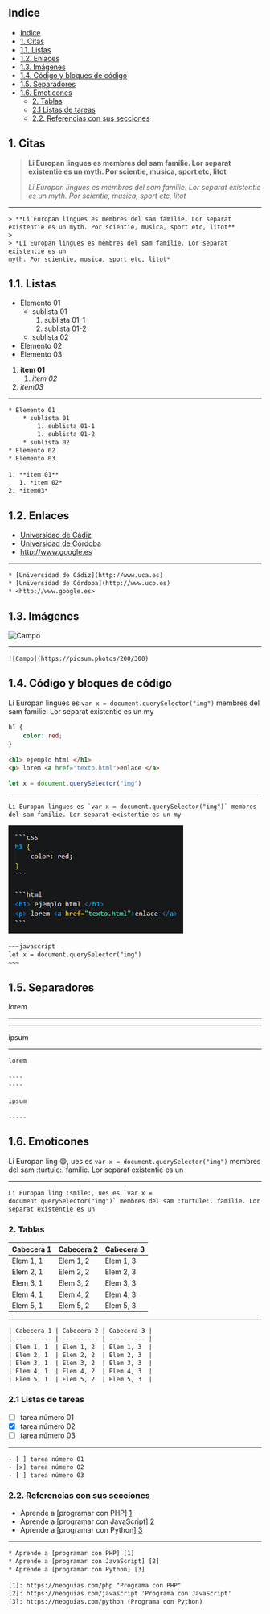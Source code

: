 
## Indice
- [Indice](#indice)
- [1. Citas](#1-citas)
- [1.1. Listas](#11-listas)
- [1.2. Enlaces](#12-enlaces)
- [1.3. Imágenes](#13-imágenes)
- [1.4. Código y bloques de código](#14-código-y-bloques-de-código)
- [1.5. Separadores](#15-separadores)
- [1.6. Emoticones](#16-emoticones)
  - [2. Tablas](#2-tablas)
  - [2.1 Listas de tareas](#21-listas-de-tareas)
  - [2.2. Referencias con sus secciones](#22-referencias-con-sus-secciones)

## 1. Citas
> **Li Europan lingues es membres del sam familie. Lor separat existentie es un myth. Por scientie, musica, sport etc, litot**
>
> *Li Europan lingues es membres del sam familie. Lor separat existentie es un 
myth. Por scientie, musica, sport etc, litot*

---
```
> **Li Europan lingues es membres del sam familie. Lor separat existentie es un myth. Por scientie, musica, sport etc, litot**
>
> *Li Europan lingues es membres del sam familie. Lor separat existentie es un 
myth. Por scientie, musica, sport etc, litot*
```

## 1.1. Listas

* Elemento 01
    * sublista 01
        1. sublista 01-1
        1. sublista 01-2
    * sublista 02
* Elemento 02
* Elemento 03

1. **item 01** 
   1. *item 02*
2. *item03*

---
```
* Elemento 01
    * sublista 01
        1. sublista 01-1
        1. sublista 01-2
    * sublista 02
* Elemento 02
* Elemento 03

1. **item 01** 
   1. *item 02*
2. *item03*
```

## 1.2. Enlaces 

* [Universidad de Cádiz](http://www.uca.es)
* [Universidad de Córdoba](http://www.uco.es)
* <http://www.google.es>

---
```
* [Universidad de Cádiz](http://www.uca.es)
* [Universidad de Córdoba](http://www.uco.es)
* <http://www.google.es>
```

## 1.3. Imágenes

![Campo](https://picsum.photos/200/300)

---
```
![Campo](https://picsum.photos/200/300)
```

## 1.4. Código y bloques de código

Li Europan lingues es `var x = document.querySelector("img")` membres del sam familie. Lor separat existentie es un my

```css
h1 {
    color: red;
}
```

```html
<h1> ejemplo html </h1>
<p> lorem <a href="texto.html">enlace </a>
```

~~~javascript
let x = document.querySelector("img")
~~~

---
```
Li Europan lingues es `var x = document.querySelector("img")` membres del sam familie. Lor separat existentie es un my
```

![Como se ve css y javascript](CSS_JAVASCRIPT.png)

```
~~~javascript
let x = document.querySelector("img")
~~~
```

## 1.5. Separadores

lorem

----
----

ipsum

-----

```
lorem

----
----

ipsum

-----
```

## 1.6. Emoticones

Li Europan ling :smile:, ues es `var x = document.querySelector("img")` membres del sam :turtule:. familie. Lor separat existentie es un 

---
```
Li Europan ling :smile:, ues es `var x = document.querySelector("img")` membres del sam :turtule:. familie. Lor separat existentie es un 
```
### 2. Tablas

| Cabecera 1 | Cabecera 2 | Cabecera 3 |
| ---------- | ---------- | ---------- |
| Elem 1, 1  | Elem 1, 2  | Elem 1, 3  |
| Elem 2, 1  | Elem 2, 2  | Elem 2, 3  |
| Elem 3, 1  | Elem 3, 2  | Elem 3, 3  |
| Elem 4, 1  | Elem 4, 2  | Elem 4, 3  |
| Elem 5, 1  | Elem 5, 2  | Elem 5, 3  |

---
```
| Cabecera 1 | Cabecera 2 | Cabecera 3 |
| ---------- | ---------- | ---------- |
| Elem 1, 1  | Elem 1, 2  | Elem 1, 3  |
| Elem 2, 1  | Elem 2, 2  | Elem 2, 3  |
| Elem 3, 1  | Elem 3, 2  | Elem 3, 3  |
| Elem 4, 1  | Elem 4, 2  | Elem 4, 3  |
| Elem 5, 1  | Elem 5, 2  | Elem 5, 3  |
```
### 2.1 Listas de tareas

- [ ] tarea número 01
- [x] tarea número 02
- [ ] tarea número 03

---
```
- [ ] tarea número 01
- [x] tarea número 02
- [ ] tarea número 03
```
### 2.2. Referencias con sus secciones

* Aprende a [programar con PHP] [1]
* Aprende a [programar con JavaScript] [2]
* Aprende a [programar con Python] [3]

[1]: https://neoguias.com/php "Programa con PHP"
[2]: https://neoguias.com/javascript 'Programa con JavaScript'
[3]: https://neoguias.com/python (Programa con Python)

---
```
* Aprende a [programar con PHP] [1]
* Aprende a [programar con JavaScript] [2]
* Aprende a [programar con Python] [3]

[1]: https://neoguias.com/php "Programa con PHP"
[2]: https://neoguias.com/javascript 'Programa con JavaScript'
[3]: https://neoguias.com/python (Programa con Python)
```